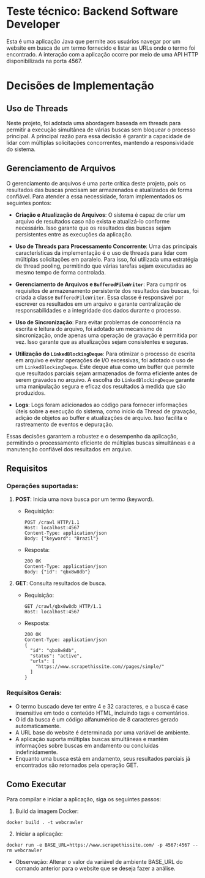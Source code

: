 # Teste técnico: Backend Software Developer


Esta é uma aplicação Java que permite aos usuários navegar por um website em busca de um termo fornecido e listar as URLs onde o termo foi encontrado. A interação com a aplicação ocorre por meio de uma API HTTP disponibilizada na porta 4567.

# Decisões de Implementação

## Uso de Threads

Neste projeto, foi adotada uma abordagem baseada em threads para permitir a execução simultânea de várias buscas sem bloquear o processo principal. A principal razão para essa decisão é garantir a capacidade de lidar com múltiplas solicitações concorrentes, mantendo a responsividade do sistema.
## Gerenciamento de Arquivos

O gerenciamento de arquivos é uma parte crítica deste projeto, pois os resultados das buscas precisam ser armazenados e atualizados de forma confiável. Para atender a essa necessidade, foram implementados os seguintes pontos:

- **Criação e Atualização de Arquivos**: O sistema é capaz de criar um arquivo de resultados caso não exista e atualizá-lo conforme necessário. Isso garante que os resultados das buscas sejam persistentes entre as execuções da aplicação.

- **Uso de Threads para Processamento Concorrente**: Uma das principais características da implementação é o uso de threads para lidar com múltiplas solicitações em paralelo. Para isso, foi utilizada uma estratégia de thread pooling, permitindo que várias tarefas sejam executadas ao mesmo tempo de forma controlada.

- **Gerenciamento de Arquivos e `BufferedFileWriter`**: Para cumprir os requisitos de armazenamento persistente dos resultados das buscas, foi criada a classe `BufferedFileWriter`. Essa classe é responsável por escrever os resultados em um arquivo e garante centralização de responsabilidades e a integridade dos dados durante o processo.

- **Uso de Sincronização**: Para evitar problemas de concorrência na escrita e leitura do arquivo, foi adotado um mecanismo de sincronização, onde apenas uma operação de gravação é permitida por vez. Isso garante que as atualizações sejam consistentes e seguras.

- **Utilização do `LinkedBlockingDeque`**: Para otimizar o processo de escrita em arquivo e evitar operações de I/O excessivas, foi adotado o uso de um `LinkedBlockingDeque`. Este deque atua como um buffer que permite que resultados parciais sejam armazenados de forma eficiente antes de serem gravados no arquivo. A escolha do `LinkedBlockingDeque` garante uma manipulação segura e eficaz dos resultados à medida que são produzidos.

- **Logs**: Logs foram adicionados ao código para fornecer informações úteis sobre a execução do sistema, como início da Thread de gravação, adição de objetos ao buffer e atualizações de arquivo. Isso facilita o rastreamento de eventos e depuração.

Essas decisões garantem a robustez e o desempenho da aplicação, permitindo o processamento eficiente de múltiplas buscas simultâneas e a manutenção confiável dos resultados em arquivo.


## Requisitos

### Operações suportadas:

1. **POST**: Inicia uma nova busca por um termo (keyword).
    - Requisição:
      ```
      POST /crawl HTTP/1.1
      Host: localhost:4567
      Content-Type: application/json
      Body: {"keyword": "Brazil"}
      ```
    - Resposta:
      ```
      200 OK
      Content-Type: application/json
      Body: {"id": "qbx8w8db"}
      ```

2. **GET**: Consulta resultados de busca.
    - Requisição:
      ```
      GET /crawl/qbx8w8db HTTP/1.1
      Host: localhost:4567
      ```
    - Resposta:
      ```
      200 OK
      Content-Type: application/json
      {
        "id": "qbx8w8db",
        "status": "active",
        "urls": [
          "https://www.scrapethissite.com//pages/simple/"
        ]
      }
      ```

### Requisitos Gerais:

- O termo buscado deve ter entre 4 e 32 caracteres, e a busca é case insensitive em todo o conteúdo HTML, incluindo tags e comentários.
- O id da busca é um código alfanumérico de 8 caracteres gerado automaticamente.
- A URL base do website é determinada por uma variável de ambiente.
- A aplicação suporta múltiplas buscas simultâneas e mantém informações sobre buscas em andamento ou concluídas indefinidamente.
- Enquanto uma busca está em andamento, seus resultados parciais já encontrados são retornados pela operação GET.

## Como Executar

Para compilar e iniciar a aplicação, siga os seguintes passos:

1. Build da imagem Docker:
```
docker build . -t webcrawler
```
2. Iniciar a aplicação:
```
docker run -e BASE_URL=https://www.scrapethissite.com/ -p 4567:4567 --rm webcrawler
```   
- Observação: Alterar o valor da variável de ambiente BASE_URL do comando anterior para o website que se deseja fazer a análise.


